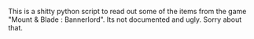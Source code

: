 This is a shitty python script to read out some of the items from the game "Mount & Blade : Bannerlord".
Its not documented and ugly. Sorry about that.